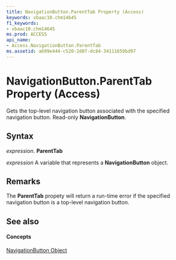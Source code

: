 ```yaml
---
title: NavigationButton.ParentTab Property (Access)
keywords: vbaac10.chm14645
f1_keywords:
- vbaac10.chm14645
ms.prod: ACCESS
api_name:
- Access.NavigationButton.ParentTab
ms.assetid: a699e444-c520-2d07-dc84-34111659bd97
---
```



# NavigationButton.ParentTab Property (Access)

Gets the top-level navigation button associated with the specified navigation button. Read-only  **NavigationButton**.


## Syntax

 _expression_. **ParentTab**

 _expression_ A variable that represents a **NavigationButton** object.


## Remarks

The  **ParentTab** propety will return a run-time error if the specified navigation button is a top-level navigation button.


## See also


#### Concepts


[NavigationButton Object](navigationbutton-object-access.md)

